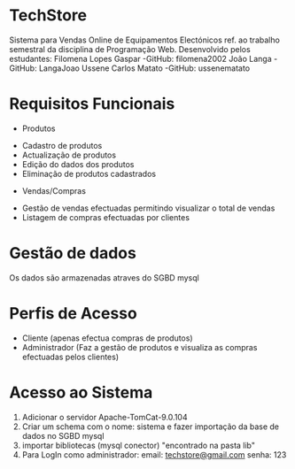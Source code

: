 # TechStore
Sistema para Vendas Online de Equipamentos Electónicos ref. ao trabalho semestral da disciplina de Programação Web.
Desenvolvido pelos estudantes: 
Filomena Lopes Gaspar -GitHub: filomena2002
João Langa - GitHub: LangaJoao
Ussene Carlos Matato -GitHub: ussenematato

# Requisitos Funcionais
* Produtos 
- Cadastro de produtos
- Actualização de produtos
- Edição do dados dos produtos
- Eliminação de produtos cadastrados

* Vendas/Compras
- Gestão de vendas efectuadas permitindo visualizar o total de vendas
- Listagem de compras efectuadas por clientes

# Gestão de dados
Os dados são armazenadas atraves do SGBD mysql

# Perfis de Acesso
- Cliente (apenas efectua compras de produtos)
- Administrador (Faz a gestão de produtos e visualiza as compras efectuadas pelos clientes)

# Acesso ao Sistema
1. Adicionar o servidor Apache-TomCat-9.0.104
2. Criar um schema com o nome: sistema e fazer importação da base de dados no SGBD mysql
3. importar bibliotecas (mysql conector) "encontrado na pasta lib"
4. Para LogIn como administrador:
email: techstore@gmail.com
senha: 123
